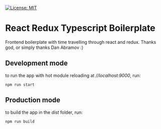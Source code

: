[![License: MIT](https://img.shields.io/badge/License-MIT-yellow.svg)](https://opensource.org/licenses/MIT)


# React Redux Typescript Boilerplate
Frontend boilerplate with time travelling through react and redux. Thanks god, or simply thanks Dan Abramov :)

## Development mode
to run the app with hot module reloading at *//localhost:9000*, run:

    npm run start

## Production mode
to build the app in the *dist* folder, run:

    npm run build
